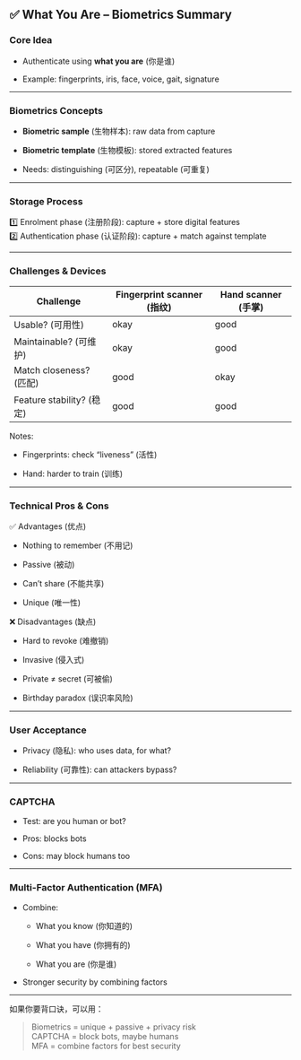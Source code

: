 ## ✅ What You Are – Biometrics Summary

### Core Idea

- Authenticate using **what you are** (你是谁)
    
- Example: fingerprints, iris, face, voice, gait, signature
    

---

### Biometrics Concepts

- **Biometric sample** (生物样本): raw data from capture
    
- **Biometric template** (生物模板): stored extracted features
    
- Needs: distinguishing (可区分), repeatable (可重复)
    

---

### Storage Process

1️⃣ Enrolment phase (注册阶段): capture + store digital features  
2️⃣ Authentication phase (认证阶段): capture + match against template

---

### Challenges & Devices

|Challenge|Fingerprint scanner (指纹)|Hand scanner (手掌)|
|---|---|---|
|Usable? (可用性)|okay|good|
|Maintainable? (可维护)|okay|good|
|Match closeness? (匹配)|good|okay|
|Feature stability? (稳定)|good|good|

Notes:

- Fingerprints: check “liveness” (活性)
    
- Hand: harder to train (训练)
    

---

### Technical Pros & Cons

✅ Advantages (优点)

- Nothing to remember (不用记)
    
- Passive (被动)
    
- Can’t share (不能共享)
    
- Unique (唯一性)
    

❌ Disadvantages (缺点)

- Hard to revoke (难撤销)
    
- Invasive (侵入式)
    
- Private ≠ secret (可被偷)
    
- Birthday paradox (误识率风险)
    

---

### User Acceptance

- Privacy (隐私): who uses data, for what?
    
- Reliability (可靠性): can attackers bypass?
    

---

### CAPTCHA

- Test: are you human or bot?
    
- Pros: blocks bots
    
- Cons: may block humans too
    

---

### Multi-Factor Authentication (MFA)

- Combine:
    
    - What you know (你知道的)
        
    - What you have (你拥有的)
        
    - What you are (你是谁)
        
- Stronger security by combining factors
    

---

如果你要背口诀，可以用：

> Biometrics = unique + passive + privacy risk  
> CAPTCHA = block bots, maybe humans  
> MFA = combine factors for best security